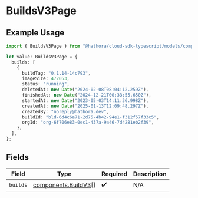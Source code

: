 # BuildsV3Page

## Example Usage

```typescript
import { BuildsV3Page } from "@hathora/cloud-sdk-typescript/models/components";

let value: BuildsV3Page = {
  builds: [
    {
      buildTag: "0.1.14-14c793",
      imageSize: 472053,
      status: "running",
      deletedAt: new Date("2024-02-08T08:04:12.259Z"),
      finishedAt: new Date("2024-12-21T00:33:55.650Z"),
      startedAt: new Date("2023-05-03T14:11:36.998Z"),
      createdAt: new Date("2025-01-13T12:09:48.297Z"),
      createdBy: "noreply@hathora.dev",
      buildId: "bld-6d4c6a71-2d75-4b42-94e1-f312f57f33c5",
      orgId: "org-6f706e83-0ec1-437a-9a46-7d4281eb2f39",
    },
  ],
};
```

## Fields

| Field                                                      | Type                                                       | Required                                                   | Description                                                |
| ---------------------------------------------------------- | ---------------------------------------------------------- | ---------------------------------------------------------- | ---------------------------------------------------------- |
| `builds`                                                   | [components.BuildV3](../../models/components/buildv3.md)[] | :heavy_check_mark:                                         | N/A                                                        |